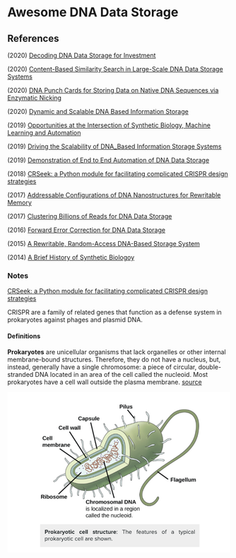 # Awesome DNA Data Storage


## References

(2020) [Decoding DNA Data Storage for Investment](https://www.ncbi.nlm.nih.gov/pmc/articles/PMC7521213/)

(2020) [Content-Based Similarity Search in Large-Scale DNA Data Storage Systems](https://www.biorxiv.org/content/10.1101/2020.05.25.115477v1.full.pdf)

(2020) [DNA Punch Cards for Storing Data on Native DNA Sequences via Enzymatic Nicking](https://www.nature.com/articles/s41467-020-15588-z)

(2020) [Dynamic and Scalable DNA Based Information Storage](https://www.nature.com/articles/s41467-020-16797-2)

(2019) [Opportunities at the Intersection of Synthetic Biology, Machine Learning and Automation](https://pubs.acs.org/doi/pdf/10.1021/acssynbio.8b00540)

(2019) [Driving the Scalability of DNA_Based Information Storage Systems](https://www.biorxiv.org/content/biorxiv/early/2019/03/29/591594.full.pdf)

(2019) [Demonstration of End to End Automation of DNA Data Storage](https://www.nature.com/articles/s41598-019-41228-8/)

(2018) [CRSeek: a Python module for facilitating complicated CRISPR design strategies](https://peerj.com/preprints/27094.pdf)

(2017) [Addressable Configurations of DNA Nanostructures for Rewritable Memory](https://academic.oup.com/nar/article/45/19/11459/4097620)

(2017) [Clustering Billions of Reads for DNA Data Storage](http://papers.nips.cc/paper/6928-clustering-billions-of-reads-for-dna-data-storage.pdf)

(2016) [Forward Error Correction for DNA Data Storage](https://pdf.sciencedirectassets.com/280203/1-s2.0-S1877050916X00105/1-s2.0-S1877050916308742/main.pdf?X-Amz-Security-Token=IQoJb3JpZ2luX2VjEF0aCXVzLWVhc3QtMSJGMEQCIChvhfSiL6kPY%2Fd2Oqw5Yiz1o0r6me1N9JKcys7XR6rbAiBx2jq9lXe3AO3bzjsVAPo4Sf9Nm0IkoVTCUpnr7MWi7iq9AwiW%2F%2F%2F%2F%2F%2F%2F%2F%2F%2F8BEAMaDDA1OTAwMzU0Njg2NSIMM%2BKbMwUuSRgBUUqLKpEDEzIWpyaqD09GWQc9N2NsQtKeogYL2rHMwAUbbuUIiQg09A0rEexh94MT1y%2Bd0elCa6SuvSD96zFARhV1JUSv3vq3D7xstks2VNbgvMIHhiJPfCCzhXrvJsSKgEA74WIkIafFJDl8Qmd3XCJF%2BOzEjMh2xMblXmnxxXO0lDzZdIr54wxFojHjh7i0GT8ExRBaBwPNhoD5xsTPSCo04fRgD%2BDBzq3omgOXQilwSORzKDmhwRUz9sS5IksIXLLYZLNSREungoDbf1syi2Gop3xAFsy9WavDCPMBFODDqN3UmTqgsxbeoXww5akJ1lDry72C%2BXgw0zncLYFNZrYN3cP8c6dApljU3jC03%2FK9gqvqfKstOt3G4uF7KptRzbeLdr5bSae7ZhcozJ2fa8g%2Bnm6PmVK0DqwC2WxpnH%2BMKfqohwNTYy88pGoO3EXIu6sfI0YW2juQfNizuDE%2BAmK5Irdtrh%2F7uMYFwnzcIrZWT1Nd0Bs1SW7xFol3Z7eWFj4QgzdZ4%2BQYWdVrS7XsgW2fQD8i724wzYaT%2FAU67AEL%2FOiCM9n52YWUv4FnBKhBrc8Ac%2BddIFTdOtgTWKC5kwlL15%2BzA7YEMjlXTlExrW3NTnKHHPXfaj%2BaQd6lzWPBldBLT%2FObx7IuAgrQzzxKdIiinBASpilY%2FZz8GFaL1QBzYp9FUiJEid9ev3JCBwo1MTe7lr8ZH%2BXhyovUGu6Wv34rBzJLwqAPJl3SOmpbXg1%2BemW%2FIdsfi9uq4i3xiOU5TYnl3vPvj%2BHcU5DCiSvxDBiAzuWl3KYWTTRDvcHA840grgDxMcEP%2FmTmDzzBdnmBApKdYEFilCqWrMfX8qDy1KCyQyHv5Kvi8m5z%2BQ%3D%3D&X-Amz-Algorithm=AWS4-HMAC-SHA256&X-Amz-Date=20201012T222959Z&X-Amz-SignedHeaders=host&X-Amz-Expires=300&X-Amz-Credential=ASIAQ3PHCVTYSCKFYDG4%2F20201012%2Fus-east-1%2Fs3%2Faws4_request&X-Amz-Signature=39b5485a6edc50bcdcfc928641738858c1c1ffa4baba22289712b87eb2ee72c0&hash=7e1eb9b86d6ff60167e6d59561d6609b959e6eddd8506950deb0a0d2de7aae33&host=68042c943591013ac2b2430a89b270f6af2c76d8dfd086a07176afe7c76c2c61&pii=S1877050916308742&tid=spdf-52c64e15-7939-4b8b-a3d3-d3d6e3c3040a&sid=abaebc818da9614e461b69255d7d3cebaf2bgxrqa&type=client)

(2015) [A Rewritable, Random-Access DNA-Based Storage System](https://www.nature.com/articles/srep14138)

(2014) [A Brief History of Synthetic Biologoy](https://collinslab.mit.edu/files/nrm_cameron.pdf)

### Notes 

[CRSeek: a Python module for facilitating complicated CRISPR design strategies](https://peerj.com/preprints/27094.pdf)

CRISPR are a family of related genes that function as a defense system in prokaryotes against phages and plasmid DNA.

#### Definitions

**Prokaryotes** are unicellular organisms that lack organelles or other internal membrane-bound structures. Therefore, they do not have a nucleus, but, instead, generally have a single chromosome: a piece of circular, double-stranded DNA located in an area of the cell called the nucleoid. Most prokaryotes have a cell wall outside the plasma membrane. [source](https://courses.lumenlearning.com/boundless-biology/chapter/structure-ofprokaryotes/#:~:text=Prokaryotes%20are%20unicellular%20organisms%20that,the%20cell%20called%20the%20nucleoid.)

![Prokarayote](prokarayote.png)

